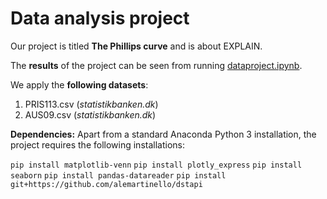 # Data analysis project

Our project is titled **The Phillips curve** and is about EXPLAIN.

The **results** of the project can be seen from running [dataproject.ipynb](dataproject.ipynb).

We apply the **following datasets**:

1. PRIS113.csv (*statistikbanken.dk*) 
1. AUS09.csv (*statistikbanken.dk*)

**Dependencies:** Apart from a standard Anaconda Python 3 installation, the project requires the following installations:

``pip install matplotlib-venn``
``pip install plotly_express``
``pip install seaborn``
``pip install pandas-datareader``
``pip install git+https://github.com/alemartinello/dstapi``

